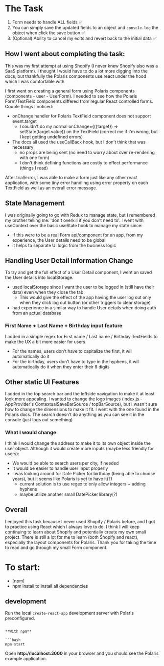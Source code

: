 # The Task

1. Form needs to handle ALL fields ✅
2. You can simply save the updated fields to an object and `console.log` the object when click the save button ✅
3. (Optional) Ability to cancel my edits and revert back to the initial data ✅

## How I went about completing the task:

This was my first attempt at using Shopify (I never knew Shopify also was a SaaS platform).
I thought I would have to do a lot more digging into the docs, but
thankfully the Polaris components use react under the hood which I was comfortable with.

I first went on creating a general form using Polaris components (components - user - UserForm).
I needed to see how the Polaris Form/TextField components differed from regular React controlled forms.
Couple things I noticed:

- onChange handler for Polaris TextField component does not support event.target
  - I couldn't do my normal onChange={({target}) => setState(target.value)} on the TextField
    (correct me if I'm wrong, but I kept getting undefined errors)
- The docs all used the useCallBack hook, but I don't think that was necessary
  - no props are being sent (no need to worry about over re-rendering with one form)
  - I don't think defining functions are costly to effect performance (things I read)

After trial/error, I was able to make a form just like any other react application,
with some tiny error handling using error property on each TextField as well as an overall error message.

## State Management

I was originally going to go with Redux to manage state, but I remembered my brother telling me: 'don't overkill if you don't need to'.
I went with useContext over the basic useState hook to manage my state since:

- If this were to be a real Form api/component for an app, from my experience, the User details need to be global
- it helps to separate UI logic from the business logic

## Handling User Detail Information Change

To try and get the full effect of a User Detail component, I went an saved the User details into localStorage.

- used localStorage since I want the user to be logged in (still have their data) even when they close the tab
  - This would give the effect of the app having the user log out only when they click log out button (or other triggers to clear storage)
- had experience in a similar way to handle User details when doing auth from an actual database

### First Name + Last Name + Birthday input feature

I added in a simple regex for First name / Last name / Birthday TextFields to make the UX a bit more easier for users.

- For the names, users don't have to capitalize the first, it will automatically do it
- For the birthday, users don't have to type in the hyphens, it will automatically do it when they enter their 8 digits

## Other static UI Features

I added in the top search bar and the leftside navigation to make it at least look more appealing.
I wanted to change the logo images (index.js - AppProvider's ContextualSaveBarSource / topBarSource),
but I wasn't sure how to change the dimensions to make it fit. I went with the one found in the Polaris docs.
The search doesn't do anything as you can see it in the console (just logs out something)

### What I would change

I think I would change the address to make it to its own object inside the user object.
Although it would create more inputs (maybe less friendly for users):

- We would be able to search users per city, if needed
- It would be easier to handle user input properly
- I was looking around for Date Picker for birthday (being able to choose years), but it seems like Polaris is yet to have it(?)
  - current solution is to use regex to only allow integers + adding hyphens
  - maybe utilize another small DatePicker library(?)

## Overall

I enjoyed this task because I never used Shopify / Polaris before,
and I got to practice using React which I always love to do.
I think I will keep continuing to learn about Shopify and potentially create my own small project.
There is still a lot for me to learn (both Shopify and react), especially the layout components for Polaris.
Thank you for taking the time to read and go through my small Form component.


# To start:

- [npm]
- npm install to install all dependencies

## development
Run the local `create-react-app` development server with Polaris preconfigured.

````

**With npm**

```bash
npm start
````

Open **http://localhost:3000** in your browser and you should see the Polaris example application.

